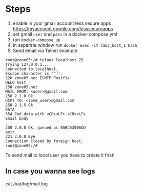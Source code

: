 # Steps
1. enable in your gmail account less secure apps https://myaccount.google.com/lesssecureapps
2. set gmail `user` and `pass` in a docker-compose.yml
3. run `docker-compose up`
4. in separate window run `docker exec -it lab2_host_1 bash`
5. Send email via Telnet example 
```
root@zone05:/# telnet localhost 25
Trying 127.0.0.1...
Connected to localhost.
Escape character is '^]'.
220 zone05.net ESMTP Postfix
HELO host
250 zone05.net
MAIL FROM: <user>@gmail.com
250 2.1.0 Ok
RCPT TO: <some_user>@gmail.com
250 2.1.5 Ok
DATA
354 End data with <CR><LF>.<CR><LF>
Email body
.
250 2.0.0 Ok: queued as 65BC53006DD
quit
221 2.0.0 Bye
Connection closed by foreign host.
root@zone05:/# 
```

To send mail to local user you have to create it first!

## In case you wanna see logs
cat /var/log/mail.log

